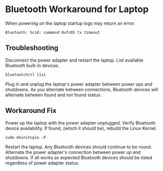 # Bluetooth Workaround for Laptop

When powering on the laptop startup logs may return an error.

```shell
Bluetooth: hci0: command 0xfc05 tx timeout
```

## Troubleshooting

Disconnect the power adapter and restart the laptop. List available Bluetooth built-in devices.

```shell
bluetootchctl list
```

Plug in and unplug the laptop's power adapter between power ups and shutdowns. As you alternate between connections,
Bluetooth devices will alternate between found and not found status.

## Workaround Fix

Power up the laptop with the power adapter unplugged. Verify Bluetooth device availability. If found, (which it should
be), rebuild the Linux Kernel.

```shell
sudo mkinitcpio -P
```

Restart the laptop. Any Bluetooth devices should continue to be round. Alternate the power adapter's connection between
power up and shutdowns. If all works as expected Bluetooth devices should be listed regardless of power adapter status.